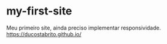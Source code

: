 # my-first-site
Meu primeiro site, ainda preciso implementar responsividade.
https://ducostabrito.github.io/
